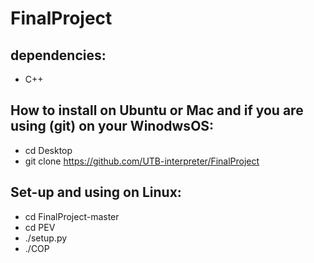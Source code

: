 # FinalProject

## dependencies:
* C++

## How to install on Ubuntu or Mac and if you are using (git) on your WinodwsOS:
* cd Desktop
* git clone https://github.com/UTB-interpreter/FinalProject

## Set-up and using on Linux:
* cd FinalProject-master
* cd PEV
* ./setup.py
* ./COP
